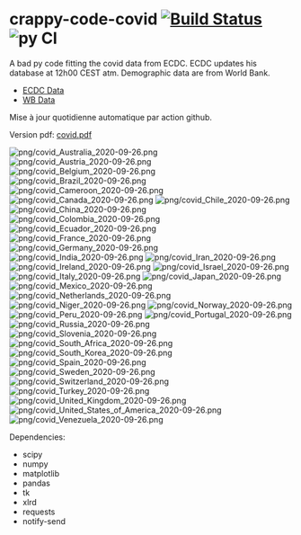 # crappy-code-covid [![Build Status](https://cloud.drone.io/api/badges/a-lemonnier/crappy-code-covid/status.svg)](https://cloud.drone.io/a-lemonnier/crappy-code-covid) ![py CI](https://github.com/a-lemonnier/crappy-code-covid/workflows/py%20CI/badge.svg)
 
A bad py code fitting the covid data from ECDC. ECDC updates his database at 12h00 CEST atm. Demographic data are from World Bank.
 
- [ECDC Data](https://www.ecdc.europa.eu/en/publications-data/download-todays-data-geographic-distribution-covid-19-cases-worldwide)
- [WB Data](https://data.worldbank.org/indicator/sp.pop.totl)
 
 
Mise à jour quotidienne automatique par action github.
 
Version pdf: [covid.pdf](https://github.com/a-lemonnier/crappy-code-covid/raw/master/covid.pdf)
 
![png/covid_Australia_2020-09-26.png](png/covid_Australia_2020-09-26.png)
![png/covid_Austria_2020-09-26.png](png/covid_Austria_2020-09-26.png)
![png/covid_Belgium_2020-09-26.png](png/covid_Belgium_2020-09-26.png)
![png/covid_Brazil_2020-09-26.png](png/covid_Brazil_2020-09-26.png)
![png/covid_Cameroon_2020-09-26.png](png/covid_Cameroon_2020-09-26.png)
![png/covid_Canada_2020-09-26.png](png/covid_Canada_2020-09-26.png)
![png/covid_Chile_2020-09-26.png](png/covid_Chile_2020-09-26.png)
![png/covid_China_2020-09-26.png](png/covid_China_2020-09-26.png)
![png/covid_Colombia_2020-09-26.png](png/covid_Colombia_2020-09-26.png)
![png/covid_Ecuador_2020-09-26.png](png/covid_Ecuador_2020-09-26.png)
![png/covid_France_2020-09-26.png](png/covid_France_2020-09-26.png)
![png/covid_Germany_2020-09-26.png](png/covid_Germany_2020-09-26.png)
![png/covid_India_2020-09-26.png](png/covid_India_2020-09-26.png)
![png/covid_Iran_2020-09-26.png](png/covid_Iran_2020-09-26.png)
![png/covid_Ireland_2020-09-26.png](png/covid_Ireland_2020-09-26.png)
![png/covid_Israel_2020-09-26.png](png/covid_Israel_2020-09-26.png)
![png/covid_Italy_2020-09-26.png](png/covid_Italy_2020-09-26.png)
![png/covid_Japan_2020-09-26.png](png/covid_Japan_2020-09-26.png)
![png/covid_Mexico_2020-09-26.png](png/covid_Mexico_2020-09-26.png)
![png/covid_Netherlands_2020-09-26.png](png/covid_Netherlands_2020-09-26.png)
![png/covid_Niger_2020-09-26.png](png/covid_Niger_2020-09-26.png)
![png/covid_Norway_2020-09-26.png](png/covid_Norway_2020-09-26.png)
![png/covid_Peru_2020-09-26.png](png/covid_Peru_2020-09-26.png)
![png/covid_Portugal_2020-09-26.png](png/covid_Portugal_2020-09-26.png)
![png/covid_Russia_2020-09-26.png](png/covid_Russia_2020-09-26.png)
![png/covid_Slovenia_2020-09-26.png](png/covid_Slovenia_2020-09-26.png)
![png/covid_South_Africa_2020-09-26.png](png/covid_South_Africa_2020-09-26.png)
![png/covid_South_Korea_2020-09-26.png](png/covid_South_Korea_2020-09-26.png)
![png/covid_Spain_2020-09-26.png](png/covid_Spain_2020-09-26.png)
![png/covid_Sweden_2020-09-26.png](png/covid_Sweden_2020-09-26.png)
![png/covid_Switzerland_2020-09-26.png](png/covid_Switzerland_2020-09-26.png)
![png/covid_Turkey_2020-09-26.png](png/covid_Turkey_2020-09-26.png)
![png/covid_United_Kingdom_2020-09-26.png](png/covid_United_Kingdom_2020-09-26.png)
![png/covid_United_States_of_America_2020-09-26.png](png/covid_United_States_of_America_2020-09-26.png)
![png/covid_Venezuela_2020-09-26.png](png/covid_Venezuela_2020-09-26.png)
 
Dependencies:
- scipy
- numpy
- matplotlib
- pandas
- tk
- xlrd
- requests
- notify-send
